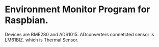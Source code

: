 # Environment Monitor Program for Raspbian.
Devices are BME280 and ADS1015. 
ADconverters connetcted  sensor is LM61BIZ. which is Thermal Sensor.

